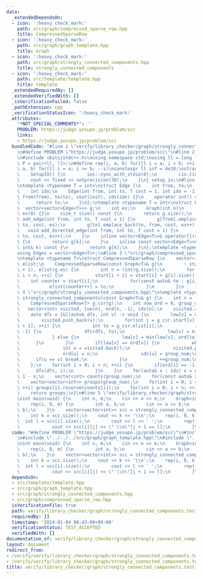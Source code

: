 ```yaml
---
data:
  _extendedDependsOn:
  - icon: ':heavy_check_mark:'
    path: src/graph/compressed_sparse_row.hpp
    title: CompressedSparseRow
  - icon: ':heavy_check_mark:'
    path: src/graph/graph_template.hpp
    title: Graph
  - icon: ':heavy_check_mark:'
    path: src/graph/strongly_connected_components.hpp
    title: strongly_connected_components
  - icon: ':heavy_check_mark:'
    path: src/template/template.hpp
    title: template
  _extendedRequiredBy: []
  _extendedVerifiedWith: []
  _isVerificationFailed: false
  _pathExtension: cpp
  _verificationStatusIcon: ':heavy_check_mark:'
  attributes:
    '*NOT_SPECIAL_COMMENTS*': ''
    PROBLEM: https://judge.yosupo.jp/problem/scc
    links:
    - https://judge.yosupo.jp/problem/scc
  bundledCode: "#line 1 \"verify/library_checker/graph/strongly_connected_components.test.cpp\"\
    \n#define PROBLEM \"https://judge.yosupo.jp/problem/scc\"\n#line 2 \"src/template/template.hpp\"\
    \n#include <bits/stdc++.h>\nusing namespace std;\nusing ll = long long;\nusing\
    \ P = pair<ll, ll>;\n#define rep(i, a, b) for(ll i = a; i < b; ++i)\n#define rrep(i,\
    \ a, b) for(ll i = a; i >= b; --i)\nconstexpr ll inf = 4e18;\nstruct SetupIO {\n\
    \    SetupIO() {\n        ios::sync_with_stdio(0);\n        cin.tie(0);\n    \
    \    cout << fixed << setprecision(30);\n    }\n} setup_io;\n#line 3 \"src/graph/graph_template.hpp\"\
    \ntemplate <typename T = int>\nstruct Edge {\n    int from, to;\n    T cost;\n\
    \    int idx;\n    Edge(int from, int to, T cost = 1, int idx = -1)\n        :\
    \ from(from), to(to), cost(cost), idx(idx) {}\n    operator int() const {\n  \
    \      return to;\n    }\n};\ntemplate <typename T = int>\nstruct Graph {\n  \
    \  vector<vector<Edge<T>>> g;\n    int es;\n    Graph(int n)\n        : g(n),\
    \ es(0) {}\n    size_t size() const {\n        return g.size();\n    }\n    void\
    \ add_edge(int from, int to, T cost = 1) {\n        g[from].emplace_back(from,\
    \ to, cost, es);\n        g[to].emplace_back(to, from, cost, es++);\n    }\n \
    \   void add_directed_edge(int from, int to, T cost = 1) {\n        g[from].emplace_back(from,\
    \ to, cost, es++);\n    }\n    inline vector<Edge<T>>& operator[](const int& k)\
    \ {\n        return g[k];\n    }\n    inline const vector<Edge<T>>& operator[](const\
    \ int& k) const {\n        return g[k];\n    }\n};\ntemplate <typename T = int>\n\
    using Edges = vector<Edge<T>>;\n#line 3 \"src/graph/compressed_sparse_row.hpp\"\
    \ntemplate <typename T>\nstruct CompressedSparseRow {\n    vector<int> start,\
    \ elist;\n    CompressedSparseRow(const Graph<T>& g)\n        : start(g.size()\
    \ + 1), elist(g.es) {\n        int n = (int)g.size();\n        for(int i = 0;\
    \ i < n; ++i) {\n            start[i + 1] = start[i] + g[i].size();\n        \
    \    int counter = start[i];\n            for(const auto& to : g[i]) {\n     \
    \           elist[counter++] = to;\n            }\n        }\n    }\n};\n#line\
    \ 4 \"src/graph/strongly_connected_components.hpp\"\ntemplate <typename T>\nvector<vector<int>>\
    \ strongly_connected_components(const Graph<T>& g) {\n    int n = (int)g.size();\n\
    \    CompressedSparseRow<T> g_csr(g);\n    int now_ord = 0, group_num = 0;\n \
    \   vector<int> visited, low(n), ord(n, -1), ids(n);\n    visited.reserve(n);\n\
    \    auto dfs = [&](auto& dfs, int v) -> void {\n        low[v] = ord[v] = now_ord++;\n\
    \        visited.push_back(v);\n        for(int i = g_csr.start[v]; i < g_csr.start[v\
    \ + 1]; ++i) {\n            int to = g_csr.elist[i];\n            if(ord[to] ==\
    \ -1) {\n                dfs(dfs, to);\n                low[v] = min(low[v], low[to]);\n\
    \            } else {\n                low[v] = min(low[v], ord[to]);\n      \
    \      }\n        }\n        if(low[v] == ord[v]) {\n            while(true) {\n\
    \                int u = visited.back();\n                visited.pop_back();\n\
    \                ord[u] = n;\n                ids[u] = group_num;\n          \
    \      if(u == v) break;\n            }\n            ++group_num;\n        }\n\
    \    };\n    for(int i = 0; i < n; ++i) {\n        if(ord[i] == -1) {\n      \
    \      dfs(dfs, i);\n        }\n    }\n    for(auto& x : ids) x = group_num -\
    \ 1 - x;\n    vector<int> counts(group_num);\n    for(const auto& x : ids) ++counts[x];\n\
    \    vector<vector<int>> groups(group_num);\n    for(int i = 0; i < group_num;\
    \ ++i) groups[i].reserve(counts[i]);\n    for(int i = 0; i < n; ++i) groups[ids[i]].push_back(i);\n\
    \    return groups;\n}\n#line 5 \"verify/library_checker/graph/strongly_connected_components.test.cpp\"\
    \nint main(void) {\n    int n, m;\n    cin >> n >> m;\n    Graph<int> g(n);\n\
    \    rep(i, 0, m) {\n        int a, b;\n        cin >> a >> b;\n        g.add_directed_edge(a,\
    \ b);\n    }\n    vector<vector<int>> scc = strongly_connected_components(g);\n\
    \    int k = scc.size();\n    cout << k << '\\n';\n    rep(i, 0, k) {\n      \
    \  int l = scc[i].size();\n        cout << l << ' ';\n        rep(j, 0, l) {\n\
    \            cout << scc[i][j] << \" \\n\"[j + 1 == l];\n        }\n    }\n}\n"
  code: "#define PROBLEM \"https://judge.yosupo.jp/problem/scc\"\n#include \"../../../src/template/template.hpp\"\
    \n#include \"../../../src/graph/graph_template.hpp\"\n#include \"../../../src/graph/strongly_connected_components.hpp\"\
    \nint main(void) {\n    int n, m;\n    cin >> n >> m;\n    Graph<int> g(n);\n\
    \    rep(i, 0, m) {\n        int a, b;\n        cin >> a >> b;\n        g.add_directed_edge(a,\
    \ b);\n    }\n    vector<vector<int>> scc = strongly_connected_components(g);\n\
    \    int k = scc.size();\n    cout << k << '\\n';\n    rep(i, 0, k) {\n      \
    \  int l = scc[i].size();\n        cout << l << ' ';\n        rep(j, 0, l) {\n\
    \            cout << scc[i][j] << \" \\n\"[j + 1 == l];\n        }\n    }\n}"
  dependsOn:
  - src/template/template.hpp
  - src/graph/graph_template.hpp
  - src/graph/strongly_connected_components.hpp
  - src/graph/compressed_sparse_row.hpp
  isVerificationFile: true
  path: verify/library_checker/graph/strongly_connected_components.test.cpp
  requiredBy: []
  timestamp: '2024-01-04 00:43:08+09:00'
  verificationStatus: TEST_ACCEPTED
  verifiedWith: []
documentation_of: verify/library_checker/graph/strongly_connected_components.test.cpp
layout: document
redirect_from:
- /verify/verify/library_checker/graph/strongly_connected_components.test.cpp
- /verify/verify/library_checker/graph/strongly_connected_components.test.cpp.html
title: verify/library_checker/graph/strongly_connected_components.test.cpp
---
```

